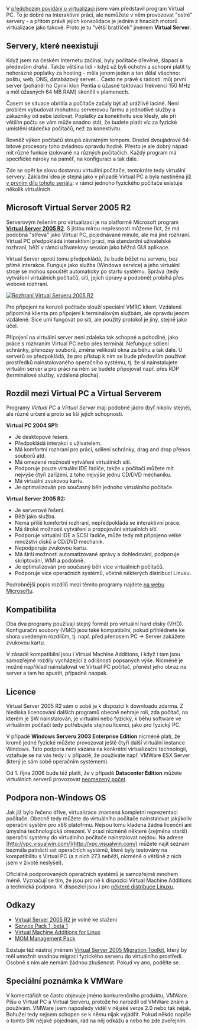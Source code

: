 <!-- dcterms:identifier = aspnetcz#110 -->
<!-- dcterms:title = Virtualizace: Virtual Server 2005 R2 -->
<!-- dcterms:abstract = V předchozím povídání o virtualizaci jsem vám představil program Virtual PC. To je dobré na interaktivní práci, ale nemůžete v něm provozovat "ostré" servery - a přitom právě jejich konsolidace je jedním z hnacích motorů virtualizace jako takové. Proto je tu "větší bratříček" jménem Virtual Server. -->
<!-- np9:categoryId = 6 -->
<!-- x4w:category = Akce a události -->
<!-- np9:authorId = 1 -->
<!-- np9:authorEmail = michal.valasek@altairis.cz -->
<!-- dcterms:creator = Michal Altair Valášek -->
<!-- np9:serialId = 1 -->
<!-- x4w:serial = Virtualizace -->
<!-- dcterms:created = 2006-08-25T17:31:25.503+02:00 -->
<!-- dcterms:dateAccepted = 2006-08-25T17:31:25.503+02:00 -->

V [předchozím povídání o virtualizaci](/Articles/104-virtualizace-virtual-pc-2004.aspx) jsem vám představil program Virtual PC. To je dobré na interaktivní práci, ale nemůžete v něm provozovat "ostré" servery - a přitom právě jejich konsolidace je jedním z hnacích motorů virtualizace jako takové. Proto je tu "větší bratříček" jménem **Virtual Server**.

## Servery, které neexistují

Když jsem na českém Internetu začínal, byly počítače dřevěné, šlapací a především *drahé*. Takže většina lidí - když už byli ochotni a schopni platit ty nehorázné poplatky za hosting - měla jenom jeden a ten dělal všechno: poštu, web, DNS, databázový server... Často ne právě s radostí: můj první server (poháněl ho Cyrixí klon Pentia o úžasné taktovací frekvenci 150 MHz a měl úžasných 64 MB RAM) skončil v plamenech.

Časem se situace obrítila a počítače začaly být až urážlivě laciné. Není problém vybudovat mohutnou serverovou farmu a jednotlivé služby a zákazníky od sebe izolovat. Poplatky za konektivitu sice klesly, ale při větším počtu se vám může snadno stát, že budete platit víc za fyzické umístění stádečka počítačů, než za konektivitu.

Rovněž výkon počítačů stoupá závratným tempem. Dnešní dvoujádrové 64-bitové procesory toho zvládnou opravdu hodně. Přesto je ale dobrý nápad mít různé funkce izolované na různých počítačích. Každý program má specifické nároky na paměť, na konfiguraci a tak dále.

Zde se opět ke slovu dostanou virtuální počítače, tentokráte tedy virtuální servery. Základní idea je stejná jako v případě Virtual PC a byla nastíněna již [v prvním dílu tohoto seriálu](/Articles/103-virtualizace-uvod.aspx): v rámci jednoho fyzického počítače existuje několik virtuálních.

## Microsoft Virtual Server 2005 R2

Serverovým řešením pro virtualizaci je na platformě Microsoft program **[Virtual Server 2005 R2](http://www.microsoft.com/windowsserversystem/virtualserver/software/default.mspx)**. S jistou mírou nepřesnosti můžeme říct, že má podobná "střeva" jako Virtual PC, pojednávané minule, ale má jiné rozhraní. Virtual PC předpokládá interaktivní práci, má standardní uživatelské rozhraní, běží v rámci uživatelovy session jako běžná GUI aplikace. 

Virtual Server oproti tomu předpokládá, že bude běžet na serveru, bez přímé interakce. Funguje jako služba (Windows service) a jeho virtuální stroje se mohou spouštět automaticky po startu systému. Správa (tedy vytváření virtuálních počítačů, sítí, jejich úpravy a podobně) probíhá přes webové rozhraní.

[![Rozhraní Virtual Serveru 2005 R2](/files/20060825-virtualserver-lq.gif) ](/files/20060825-virtualserver-hq.png)

Pro připojení na konzoli počítače slouží speciální VMRC klient. Vzdáleně připomíná klienta pro připojení k terminálovým službám, ale opravdu jenom vzdáleně. Sice umí fungovat po síti, ale použitý protokol je jiný, stejně jako účel.

Připojení na virtuální server není zdaleka tak schopné a pohodlné, jako práce s rozhraním Virtual PC nebo přes terminál. Nefunguje sdílení schránky, přenozsy souborů, změna velikosti okna za běhu a tak dále. U serverů se předpokládá, že pro přístup k nim se bude především používat prostředků nainstalovaného operačního systému, tj. že si nainstalujete virtuální server a pro práci na něm se budete připojovat např. přes RDP (terminálové služby, vzdálená plocha).

## Rozdíl mezi Virtual PC a Virtual Serverem

Programy *Virtual PC* a *Virtual Server* mají podobné jádro (byť nikoliv stejné), ale různé určení a proto se liší jejich schopnosti.

**Virtual PC 2004 SP1:** 

*   Je desktopové řešení.
*   Předpokládá interakci s uživatelem.
*   Má komfortní rozhraní pro práci, sdílení schránky, drag and drop přenos souborů atd.
*   Má omezené možnosti vytváření virtuálních sítí.
*   Podporuje pouze virtuální IDE řadiče, takže v počítači můžete mít nejvýše čtyři zařízení, z toho nejvýše jednu CD/DVD mechaniku.
*   Má virtuální zvukovou kartu.
*   Je optimalizován pro současný běh jednoho virtuálního počítače.

**Virtual Server 2005 R2:** 

*   Je serverové řešení.
*   Běží jako služba.
*   Nemá příliš komfortní rozhraní, nepředpokládá se interaktivní práce.
*   Má široké možnosti vytváření a propojování virtuálních sítí.
*   Podporuje virtuální IDE a SCSI řadiče, může tedy mít připojeno velké množství disků a CD/DVD mechanik.
*   Nepodporuje zvukovou kartu.
*   Má širší možnosti automatizované správy a dohledování, podporuje skriptování, WMI a podobně.
*   Je optimalizován pro současný běh více virtuálních počítačů.
*   Podporuje více operačních systémů, včetně některých distribucí Linuxu.

Podrobnější popis rozdílů mezi těmito programy najdete [na webu Microsoftu](http://www.microsoft.com/windowsserversystem/virtualserver/techinfo/vsvsvpc.mspx).

## Kompatibilita

Oba dva programy používají stejný formát pro virtuální hard disky (VHD). Konfigurační soubory (VMC) jsou také kompatibilní, pokud přihlédnete ke shora uvedeným rozdílům, tj. např. před přenosem PC -> Server zakážete zvukovou kartu.

V zásadě kompatibilní jsou i Virtual Machine Additions, i když i tam jsou samozřejmě rozdíly vycházející z odlišností popsaných výše. Nicméně je možné například nainstalovat ve Virtual PC počítač, přenést jeho obraz na server a tam ho spustit, případně naopak.

## Licence

Virtual Server 2005 R2 sám o sobě je k dispozici k downloadu zdarma. Z hlediska licencování dalších programů obecně nehraje roli, zda počítač, na kterém je SW nainstalován, je virtuální nebo fyzický, k běhu software ve virtuálním počítači tedy potřebujete stejnou licenci, jako pro fyzický PC.

V případě **Windows Serveru 2003 Enterprise Edition** nicméně platí, že kromě jedné fyzické můžete provozovat ještě čtyři další virtuální instance Windows. Tato podpora není vázána na konkrétní virtualizační technologii, vztahuje se na vás tedy i v případě, že používáte např. VMWare ESX Server (který je sám sobě operačním systémem).

Od 1. října 2006 bude též platit, že v případě **Datacenter Edition** můžete virtuálních serverů provozovat [neomezený počet](http://www.microsoft.com/windowsserver2003/evaluation/news/bulletins/datacenterhighavail.mspx).

## Podpora non-Windows OS

Jak již bylo řečeno dříve, virtualizace znamená kompletní reprezentaci počítače. Obecně tedy můžete do virtuálního počítače nainstalovat jakýkoliv operační systém pro x86 platofrmu. Nejsou tomu kladena žádná licenční ani úmyslná technologická omezení. V praxi nicméně některé (zejména starší) operační systémy do virtuálního počítače nainstalovat nejdou. Na adrese [http://vpc.visualwin.com/](http://vpc.visualwin.com/) můžete najít seznam bezmála patnácti set operačních systémů, které byly testovány na kompatibilitu s Virtual PC (a z nich 273 neběží, nicméně o většině z nich jsem v životě neslyšel).

Oficiálně podporovaných operačních systémů je samozřejmě mnohem méně. Vyznačují se tím, že jsou pro ně k dispozici Virtual Machine Additions a technická podpora. K dispozici jsou i pro [některé distribuce Linuxu](http://www.microsoft.com/windowsserversystem/virtualserver/evaluation/linuxguestsupport/default.mspx).

## Odkazy

*   [Virtual Server 2005 R2](http://www.microsoft.com/windowsserversystem/virtualserver/software/default.mspx) je volně ke stažení
*   [Service Pack 1, beta 1](http://www.microsoft.com/windowsserversystem/virtualserver/downloads/servicepack.mspx)
*   [Virtual Machine Additions for Linux](http://www.microsoft.com/windowsserversystem/virtualserver/evaluation/linuxguestsupport/default.mspx)
*   [MOM Management Pack](http://www.microsoft.com/downloads/details.aspx?FamilyId=BF21F798-9B10-40DC-BCDD-4A8358CCE94D)

Existuje též nástroj jménem [Virtual Server 2005 Migration Toolkit](http://www.microsoft.com/windowsserversystem/virtualserver/evaluation/vsmt.mspx), který by měl umožnit snadnou migraci fyzického serveru do virtuálního prostředí. Osobně s ním ale nemám žádnou zkušenost. Pokud vy ano, podělte se.

## Speciální poznámka k VMWare

V komentářích se často objevuje jméno konkurenčního produktu, VMWare. Píšu o Virtual PC a Virtual Serveru, protože ho narozdíl od VMWare znám a používám. VMWare jsem naposledy viděl v nějaké verze 2.0 nebo tak nějak. Bohužel tedy nejsem schopen se k němu nijak vyjádřit. Pokud někdo napíše o tomto SW nějaké pojednání, rád na něj odkážu a nebo ho zde zveřejním.